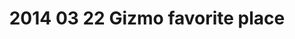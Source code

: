 ---
layout: blog
title: 2014 03 22 Gizmo favorite place
category: blog
lat: 47.60135
lng: -122.2895
altitude: 52.52
image: https://s3-us-west-2.amazonaws.com/worldcup14/2014-03-22 12:33:21 PDT.jpg
observation: 20140322123321PDT
---